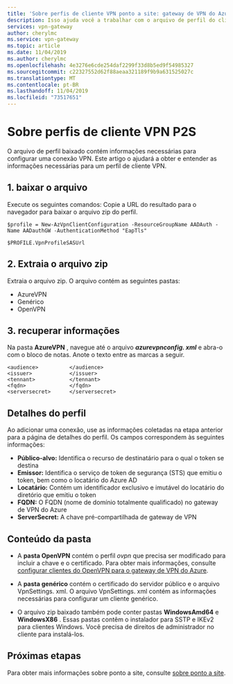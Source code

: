 ```yaml
---
title: 'Sobre perfis de cliente VPN ponto a site: gateway de VPN do Azure | Microsoft Docs'
description: Isso ajuda você a trabalhar com o arquivo de perfil do cliente
services: vpn-gateway
author: cherylmc
ms.service: vpn-gateway
ms.topic: article
ms.date: 11/04/2019
ms.author: cherylmc
ms.openlocfilehash: 4e3276e6cde254daf2299f33d8b5ed9f54985327
ms.sourcegitcommit: c22327552d62f88aeaa321189f9b9a631525027c
ms.translationtype: MT
ms.contentlocale: pt-BR
ms.lasthandoff: 11/04/2019
ms.locfileid: "73517651"
---
```

# <a name="about-p2s-vpn-client-profiles"></a>Sobre perfis de cliente VPN P2S

O arquivo de perfil baixado contém informações necessárias para configurar uma conexão VPN. Este artigo o ajudará a obter e entender as informações necessárias para um perfil de cliente VPN.

## <a name="1-download-the-file"></a>1. baixar o arquivo

Execute os seguintes comandos: Copie a URL do resultado para o navegador para baixar o arquivo zip do perfil.

```azurepowershell-interactive
$profile = New-AzVpnClientConfiguration -ResourceGroupName AADAuth -Name AADauthGW -AuthenticationMethod "EapTls"
   
$PROFILE.VpnProfileSASUrl
```

## <a name="2-extract-the-zip-file"></a>2. Extraia o arquivo zip

Extraia o arquivo zip. O arquivo contém as seguintes pastas:

* AzureVPN
* Genérico
* OpenVPN

## <a name="3-retrieve-information"></a>3. recuperar informações

Na pasta **AzureVPN** , navegue até o arquivo ***azurevpnconfig. xml*** e abra-o com o bloco de notas. Anote o texto entre as marcas a seguir.

```
<audience>          </audience>
<issuer>            </issuer>
<tennant>           </tennant>
<fqdn>              </fqdn>
<serversecret>      </serversecret>
```

## <a name="profile-details"></a>Detalhes do perfil

Ao adicionar uma conexão, use as informações coletadas na etapa anterior para a página de detalhes do perfil. Os campos correspondem às seguintes informações:

   * **Público-alvo:** Identifica o recurso de destinatário para o qual o token se destina
   * **Emissor:** Identifica o serviço de token de segurança (STS) que emitiu o token, bem como o locatário do Azure AD
   * **Locatário:** Contém um identificador exclusivo e imutável do locatário do diretório que emitiu o token
   * **FQDN:** O FQDN (nome de domínio totalmente qualificado) no gateway de VPN do Azure
   * **ServerSecret:** A chave pré-compartilhada de gateway de VPN

## <a name="folder-contents"></a>Conteúdo da pasta

* A **pasta OpenVPN** contém o perfil *ovpn* que precisa ser modificado para incluir a chave e o certificado. Para obter mais informações, consulte [configurar clientes do OpenVPN para o gateway de VPN do Azure](vpn-gateway-howto-openvpn-clients.md#windows).

* A **pasta genérico** contém o certificado do servidor público e o arquivo VpnSettings. xml. O arquivo VpnSettings. xml contém as informações necessárias para configurar um cliente genérico.

* O arquivo zip baixado também pode conter pastas **WindowsAmd64** e **WindowsX86** . Essas pastas contêm o instalador para SSTP e IKEv2 para clientes Windows. Você precisa de direitos de administrador no cliente para instalá-los.

## <a name="next-steps"></a>Próximas etapas

Para obter mais informações sobre ponto a site, consulte [sobre ponto a site](point-to-site-about.md).